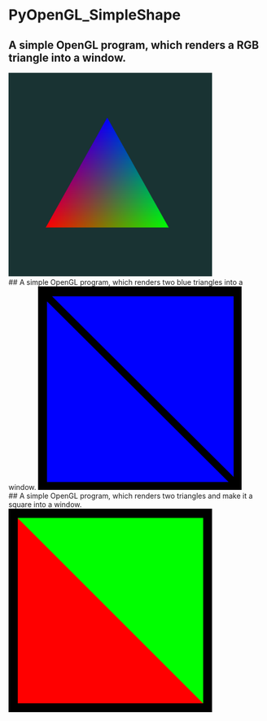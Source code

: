 # PyOpenGL_SimpleShape
 ## A simple OpenGL program, which renders a RGB triangle into a window.
<img src="RGB_triangle.png" width="400" height="400" />
</br>
 ## A simple OpenGL program, which renders two blue triangles into a window.
<img src="triangle.png" width="400" height="400" />
</br>
 ## A simple OpenGL program, which renders two triangles and make it a square into a window.
<img src="square.png" width="400" height="400" />
